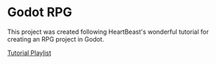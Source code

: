 # Godot RPG

This project was created following HeartBeast's wonderful tutorial for creating an RPG project in Godot.

[Tutorial Playlist](https://www.youtube.com/playlist?list=PL9FzW-m48fn2SlrW0KoLT4n5egNdX-W9a)
